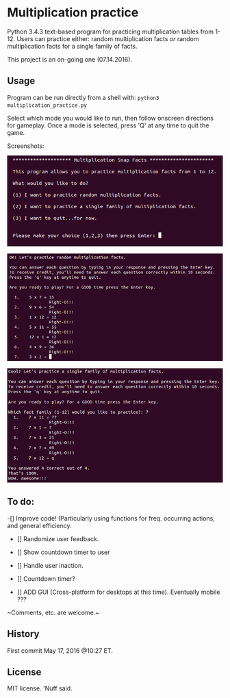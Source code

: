 # Multiplication practice 

Python 3.4.3 text-based program for practicing multiplication tables from 1-12. 
Users can practice either: 
random multiplication facts _or_ random multiplication facts for a single family of facts. 

This project is an on-going one (07.14.2016).  
## Usage 

Program can be run directly from a shell with: 
`python3 multiplication_practice.py`

Select which mode you would like to run, then follow onscreen directions for gameplay. 
Once a mode is selected, press 'Q' at any time to quit the game.


Screenshots: 

![Alt text](https://github.com/marshki/multiplication_practice/blob/master/menu.png?raw+true "Menu")

![Alt text](https://github.com/marshki/multiplication_practice/blob/master/random_facts.png?raw+true "random_function")

![Alt_text](https://github.com/marshki/multiplication_practice/blob/master/single_facts.png?raw+true "single_function")

## To do: 
-[] Improve code! (Particularly using functions for freq. occurring actions, and general efficiency.

- [] Randomize user feedback. 

- [] Show countdown timer to user 

- [] Handle user inaction. 

- [] Countdown timer? 

- [] ADD GUI (Cross-platform for desktops at this time). Eventually mobile ???

~Comments, etc. are welcome.~

## History 

First commit May 17, 2016 @10:27 ET. 

## License 

MIT license. 'Nuff said. 
